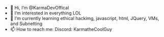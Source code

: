 - 👋 Hi, I’m @KarmaDevOffical
- 👀 I’m interested in everything LOL
- 🌱 I’m currently learning ethical hackimg, javascript, html, JQuery, VMs, and Subnetting
- 📫 How to reach me: Discord: KarmatheCoolGuy

<!---
KarmaDevOffical/KarmaDevOffical is a ✨ special ✨ repository because its `README.md` (this file) appears on your GitHub profile.
You can click the Preview link to take a look at your changes.
--->
